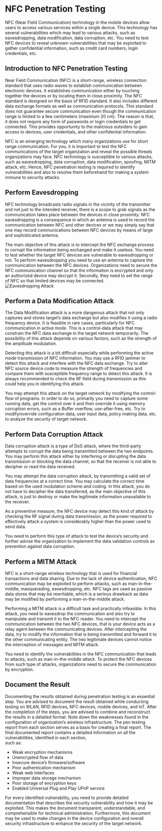 # NFC Penetration Testing

NFC (Near Field Communication) technology in the mobile devices allow users to access various services within a single device. This technology has several vulnerabilities which may lead to various attacks, such as eavesdropping, data modification, data corruption, etc. You need to test NFC devices to reveal unknown vulnerabilities that may be exploited to gather confidential information, such as credit card numbers, login credentials, etc.

## Introduction to NFC Penetration Testing

Near Field Communication (NFC) is a short-range, wireless connection standard that uses radio waves to establish communication between electronic devices. It establishes communication either by touching together the devices or by locating them in close proximity. The NFC standard is designed on the basis of RFID standard. It also includes different data exchange formats as well as communication protocols. This standard does not guarantee secure communication even though the communication range is limited to a few centimeters (maximum 20 cm). The reason is that, it does not require any form of passwords or login credentials to get connected. This provides opportunity to the malicious outsiders to gain access to devices, user credentials, and other confidential information.  

NFC is an emerging technology which many organizations use for short range communication. For you, it is important to test the NFC communications of the target organization and reveal the possible threats organizations may face. NFC technology is susceptible to various attacks, such as eavesdropping, data corruption, data modification, spoofing, MITM attack, etc. Hence, NFC penetration testing is required to identify vulnerabilities and also to resolve them beforehand for making a system immune to security attacks.

## Perform Eavesdropping

NFC technology broadcasts radio signals in the vicinity of the transmitter and not just to the intended receiver, there is a scope to grab signals as the communication takes place between the devices in close proximity. NFC eavesdropping is a consequence in which an antenna is used to record the communication between NFC and other devices or we may simply say that one may record communications between NFC devices by means of large and sophisticated antenna.  

The main objective of this attack is to intercept the NFC exchange process to corrupt the information being exchanged and make it useless. You need to test whether the target NFC devices are vulnerable to eavesdropping or not. To perform eavesdropping you need to use an antenna to capture the communication between the NFC devices. Organizations need to secure the NFC communication channel so that the information is encrypted and only an authorized device may decrypt it. Secondly, they need to set the range of NFC so that limited devices may be connected.  
![Eavesdropping Attack](https://github.com/user-attachments/assets/92e659d0-920c-489a-9878-047da2e75df8)

## Perform a Data Modification Attack 

The Data Modification attack is a more dangerous attack that not only captures and stores target’s data exchange but also modifies it using a radio frequency device. It is feasible in rare cases, particularly for NFC communication in active mode. This is a control-data attack that may constrain the NFC data exchange in the target network temporarily. The possibility of this attack depends on various factors, such as the strength of the amplitude modulation.

Detecting this attack is a bit difficult especially while performing the active mode transmission of NFC information. You may use a RFID jammer to detect this attack and interfere with the NFC data exchange. Try to alter NFC source device code to measure the strength of frequencies and compare them with susceptible frequency range to detect this attack. It is always recommended to check the RF field during transmission as this could help you in identifying this attack.

You may attempt this attack on the target network by modifying the control-flow of programs. In order to do so, primarily you need to capture some running data, get the control over it and then override it using memory corruption errors, such as a Buffer overflow, use-after-free, etc. Try to modify/override configuration data, user input data, policy making data, etc. to analyze the security of target network.

## Perform Data Corruption Attack

Data corruption attack is a type of DoS attack, where the third-party attempts to corrupt the data being transmitted between the two endpoints. You may perform this attack either by interfering or disrupting the data transmission or blocking the data channel, so that the receiver is not able to decipher or read the data received.

You may attempt the data corruption attack, by transmitting a valid set of data frequencies at a correct time. You may calculate the correct time based on the used modulation scheme and coding. In this attack, you do not have to decipher the data transferred, as the main objective of this attack, is just to destroy or make the legitimate information unavailable to the receiver. 

As a preventive measure, the NFC device may detect this kind of attack by checking the RF signal during data transmission, as the power required to effectively attack a system is considerably higher than the power used to send data. 

You need to perform this type of attack to test the device’s security and further advise the organization to implement the data validation controls as prevention against data corruption.

## Perform a MITM Attack

NFC is a short-range wireless technology that is used for financial transactions and data sharing. Due to the lack of device authentication, NFC communication may be exploited to perform attacks, such as man-in-the-middle, masquerading, eavesdropping, etc. NFC tags are used as passive data stores that may be rewritable, which is a serious drawback as data may be modified by performing a man-in-the-middle attack.

Performing a MITM attack is a difficult task and practically infeasible. In this attack, you need to eavesdrop the communication and also try to manipulate and transmit it to the NFC reader. You need to intercept the communication between the two NFC devices, that is your device acts as a relay agent between the communicating devices. After intercepting the data, try to modify the information that is being transmitted and forward it to the other communicating entity. The two legitimate devices cannot notice the interception of messages and MITM attack. 

You need to identify the vulnerabilities in the NFC communication that leads to attacks, such as man-in-the-middle attack. To protect the NFC devices from such type of attacks, organizations need to secure the communication by encryption.

## Document the Result

Documenting the results obtained during penetration testing is an essential step. You are advised to document the result obtained while conducting testing on WLAN, RFID devices, NFC devices, mobile devices, and IoT. After the completion of the steps, you are advised to combine and reconstruct the results in a detailed format. Note down the weaknesses found in the configuration of organization’s wireless infrastructure. The pen testing report from each section serves as a basis for creating a final report. The final documented report contains a detailed information on all the vulnerabilities, identified in each section,  
such as: 

- Weak encryption mechanisms 
- Unencrypted flow of data 
- Insecure device’s firmware/software 
- Poor authentication mechanism 
- Weak web interfaces 
- Improper data storage mechanism 
- Poor storage of encryption keys 
- Enabled Universal Plug and Play UPnP service

For every identified vulnerability, you need to provide detailed documentation that describes the security vulnerability and how it may be exploited. This makes the document transparent, understandable, and comprehensible for technical administration. Furthermore, this document may be used to make changes in the device configuration and overall security infrastructure to enhance the security of the target network.
